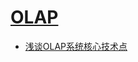 # [OLAP](https://en.wikipedia.org/wiki/Online_analytical_processing)

- [浅谈OLAP系统核心技术点](https://cn.kyligence.io/blog/olap-core-tech/)